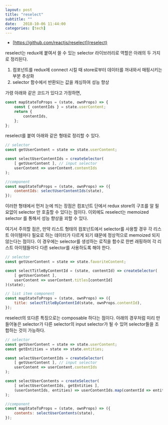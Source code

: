 ```yaml
---
layout: post
title: "reselect"
subtitle: ""
date:   2018-10-06 11:44:00
categories: [tech]
---
```


- [https://github.com/reactjs/reselect](reselect)

reselect는 redux에 붙여서 쓸 수 있는 selector 라이브러리로 역할은 아래의 두 가지로 정리된다.

1.  컴포넌트를 redux에 connect 시킬 때 store로부터 데이터를 꺼내와서 매핑시키는 부분 추상화
2.  selector 함수에서 반환되는 값을 캐싱하여 성능 향상

가령 아래와 같은 코드가 있다고 가정하면,

```js
const mapStateToProps = (state, ownProps) => {
	const { contentIds } = state.userContent;
	return {
		contentIds,
	};
};
```

reselect를 붙여 아래와 같은 형태로 정리할 수 있다.

```js
// selector
const getUserContent = state => state.userContent;

const selectUserContentIds = createSelector(
	[ getUserContent ], // input selector
	userContent => userContent.contentIds
);

//component
const mapStateToProps = (state, ownProps) => ({
	contentIds: selectUserContentIds(state),
});
```

이러한 형태에서 먼저 눈에 띄는 장점은 컴포넌트 단에서 redux store의 구조를 알 필요없이 selector 만 호출할 수 있다는 점이다.
이외에도 reselect는 memoized selector 를 통해서 성능 향상을 꾀할 수 있다.

여기서 주의할 점은, 만약 리스트 형태의 컴포넌트에서 selector를 사용할 경우 각 리스트 아이템마다 필요로 하는 데이터가 다르게 되기 떄문에 정상적으로 memoized 되지 않는다는 점이다. 이 경우에는 selector를 생성하는 로직을 함수로 한번 래핑하여 각 리스트 아이템들마다 다른 selector를 사용하도록 해야 한다.

```js
// selector
const getUserContent = state => state.favoriteContent;

const selectTitleByContentId = (state, contentId) => createSelector(
	[ getUserContent ],
	userContent => userContent.titles[contentId]
)(state);

// list item component
const mapStateToProps = (state, ownProps) => ({
	title: selectTitleByContentId(state, ownProps.contentId),
});
```

reselect의 또다른 특징으로는 composable 하다는 점이다.
아래의 경우처럼 미리 만들어놓은 selector가 다른 selector의 input selector가 될 수 있어 selector들을 조합하는 것이 가능하다.

```js
// selector
const getUserContent = state => state.userContent;
const getEntities = state => state.entities;

const selectUserContentIds = createSelector(
	[ getUserContent ], // input selector
	userContent => userContent.contentIds
);

const selectUserContents = createSelector(
	[ selectUserContentIds, getEntities ],
	(userContentIds, entities) => userContentIds.map(contentId => entities.contents[contentId].data)
);

//component
const mapStateToProps = (state, ownProps) => ({
	contents: selectUserContents(state),
});
```

